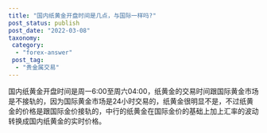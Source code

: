 ```yaml
---
title: "国内纸黄金开盘时间是几点，与国际一样吗?"
post_status: publish
post_date: "2022-03-08"
taxonomy:
 category: 
  - "forex-answer"
 post_tag: 
  - "贵金属交易"
---
```


国内纸黄金开盘时间是周一6:00至周六04:00，纸黄金的交易时间跟国际黄金市场是不接轨的，因为国际黄金市场是24小时交易的，纸黄金很明显不是，不过纸黄金的价格是跟国际金价接轨的，中行的纸黄金在国际金价的基础上加上汇率的波动转换成国内纸黄金的实时价格。
